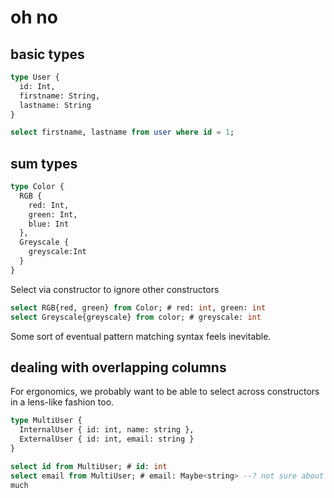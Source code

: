 # oh no

## basic types

```rust
type User {
  id: Int,
  firstname: String,
  lastname: String
}
```

```sql
select firstname, lastname from user where id = 1;
```

## sum types

```rust
type Color { 
  RGB {
    red: Int,
    green: Int,
    blue: Int
  }, 
  Greyscale {
    greyscale:Int
  }
}
```

Select via constructor to ignore other constructors

```sql
select RGB{red, green} from Color; # red: int, green: int
select Greyscale{greyscale} from color; # greyscale: int
```

Some sort of eventual pattern matching syntax feels inevitable.

## dealing with overlapping columns

For ergonomics, we probably want to be able to select across constructors in a
lens-like fashion too.

```rust
type MultiUser {
  InternalUser { id: int, name: string },
  ExternalUser { id: int, email: string }
}
```

```sql
select id from MultiUser; # id: int
select email from MultiUser; # email: Maybe<string> --? not sure about this so
much
```

